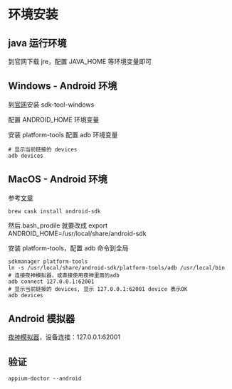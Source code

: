 # 环境安装

## java 运行环境

到官网下载 jre，配置 JAVA_HOME 等环境变量即可

## Windows - Android 环境

到[官网](https://developer.android.com/studio)安装 sdk-tool-windows

配置 ANDROID_HOME 环境变量

安装 platform-tools 配置 adb 环境变量

```shell
# 显示当前链接的 devices
adb devices
```

## MacOS - Android 环境

参考[文章](https://gist.github.com/Erichain/0ac3a6aaca0c28ad6551)

```shell
brew cask install android-sdk
```

然后.bash_prodile 就要改成 export ANDROID_HOME=/usr/local/share/android-sdk

安装 platform-tools，配置 adb 命令到全局

```shell
sdkmanager platform-tools
ln -s /usr/local/share/android-sdk/platform-tools/adb /usr/local/bin
# 连接夜神模拟器，或直接使用夜神里面的adb
adb connect 127.0.0.1:62001
# 显示当前链接的 devices, 显示 127.0.0.1:62001 device 表示OK
adb devices
```

## Android 模拟器

[夜神模拟器](https://www.yeshen.com/)，设备连接：127.0.0.1:62001

## 验证

```shell
appium-doctor --android
```
